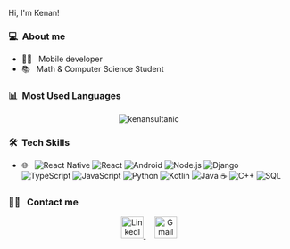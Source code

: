 Hi, I'm Kenan!

### 💻 &nbsp;About me
- 👨‍💻 &nbsp; Mobile developer
- 📚 &nbsp; Math & Computer Science Student

### 📊 &nbsp;Most Used Languages

<p align="center">
  <img src="https://github-readme-stats.vercel.app/api/top-langs?username=kenansultanic&show_icons=true&locale=en&layout=compact&theme=tokyonight" alt="kenansultanic" />
</p>

### 🛠 &nbsp;Tech Skills

- 🌐 &nbsp;
  ![React Native](https://img.shields.io/badge/-React%20Native-333333?style=flat&logo=react)
  ![React](https://img.shields.io/badge/-React-333333?style=flat&logo=react)
  ![Android](https://img.shields.io/badge/-Android-333333?style=flat&logo=android)
  ![Node.js](https://img.shields.io/badge/-Node.js-333333?style=flat&logo=node.js)
  ![Django](https://img.shields.io/badge/-Django-333333?style=flat&logo=django)
  ![TypeScript](https://img.shields.io/badge/-TypeScript-333333?style=flat&logo=typescript)
  ![JavaScript](https://img.shields.io/badge/-JavaScript-333333?style=flat&logo=javascript)
  ![Python](https://img.shields.io/badge/-Python-333333?style=flat&logo=python)
  ![Kotlin](https://img.shields.io/badge/-Kotlin-333333?style=flat&logo=kotlin)
  ![Java ☕](https://img.shields.io/badge/-Java-333333?style=flat&logo=coffeescript)
  ![C++](https://img.shields.io/badge/-C++-333333?style=flat&logo=c%2B%2B)
  ![SQL](https://img.shields.io/badge/-SQL-333333?style=flat&logo=postgresql)
  
###  🤝🏻 &nbsp; Contact me

<p align="center">
  <a href="https://www.linkedin.com/in/kenansultanic/" target="_blank">
    <img src="https://cdn.jsdelivr.net/gh/devicons/devicon/icons/linkedin/linkedin-original.svg" alt="LinkedIn" width="40" height="40"/>
  </a>
  &nbsp;&nbsp;&nbsp;
  <a href="mailto:kenansultanic0805@gmail.com">
    <img src="https://upload.wikimedia.org/wikipedia/commons/4/4e/Gmail_Icon.png" alt="Gmail" width="40" height="40"/>
  </a>
</p>
